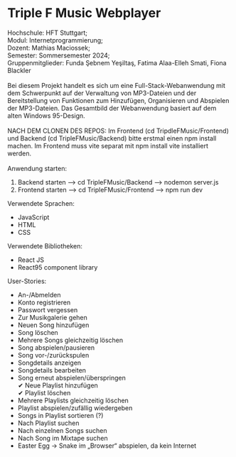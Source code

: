 # Triple F Music Webplayer

Hochschule: HFT Stuttgart;<br>
Modul: Internetprogrammierung;<br>
Dozent: Mathias Maciossek;<br>
Semester: Sommersemester 2024;<br>
Gruppenmitglieder: Funda Şebnem Yeşiltaş, Fatima Alaa-Elleh Smati, Fiona Blackler<br>
<br>
Bei diesem Projekt handelt es sich um eine Full-Stack-Webanwendung mit dem Schwerpunkt auf der Verwaltung von MP3-Dateien und der Bereitstellung von Funktionen zum Hinzufügen, Organisieren und Abspielen der MP3-Dateien. Das Gesamtbild der Webanwendung basiert auf dem alten Windows 95-Design.<br>
<br>
NACH DEM CLONEN DES REPOS: Im Frontend (cd TripdleFMusic/Frontend) und Backend (cd TripleFMusic/Backend) bitte erstmal einen npm install machen. Im Frontend muss vite separat mit npm install vite installiert werden.<br>
<br>
Anwendung starten:<br>
1. Backend starten --> cd TripleFMusic/Backend --> nodemon server.js<br>
2. Frontend starten --> cd TripleFMusic/Frontend --> npm run dev<br>

Verwendete Sprachen:<br>

- JavaScript
- HTML
- CSS

Verwendete Bibliotheken:<br>

- React JS
- React95 component library

User-Stories:<br>

- An-/Abmelden
- Konto registrieren
- Passwort vergessen
- Zur Musikgalerie gehen
- Neuen Song hinzufügen
- Song löschen
- Mehrere Songs gleichzeitig löschen
- Song abspielen/pausieren
- Song vor-/zurückspulen
- Songdetails anzeigen
- Songdetails bearbeiten
- Song erneut abspielen/überspringen<br>
✔ Neue Playlist hinzufügen<br>
✔ Playlist löschen 
- Mehrere Playlists gleichzeitig löschen
- Playlist abspielen/zufällig wiedergeben
- Songs in Playlist sortieren (?)
- Nach Playlist suchen
- Nach einzelnen Songs suchen
- Nach Song im Mixtape suchen
- Easter Egg -> Snake im „Browser“ abspielen, da kein Internet
